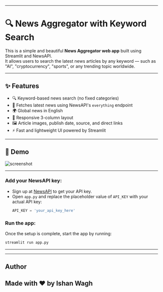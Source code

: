 
---

# 🔍 News Aggregator with Keyword Search

This is a simple and beautiful **News Aggregator web app** built using Streamlit and NewsAPI.   
It allows users to search the latest news articles by any keyword — such as "AI", "cryptocurrency", "sports", or any trending topic worldwide.

---

## ✨ Features

- 🔍 Keyword-based news search (no fixed categories)
- 📰 Fetches latest news using NewsAPI's `everything` endpoint
- 🌍 Global news in English
- 🧱 Responsive 3-column layout
- 🖼️ Article images, publish date, source, and direct links
- ⚡ Fast and lightweight UI powered by Streamlit

---

## 🚀 Demo

![screenshot](image.png)

---

### **Add your NewsAPI key:**

   - Sign up at [NewsAPI](https://newsapi.org/) to get your API key.
   - Open `app.py` and replace the placeholder value of `API_KEY` with your actual API key:
     ```python
     API_KEY = 'your_api_key_here'
     ```

### **Run the app:**

   Once the setup is complete, start the app by running:
   ```bash
   streamlit run app.py
   ```

---

---

## Author

Made with ❤️ by Ishan Wagh
---


